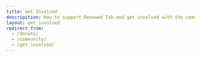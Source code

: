 ```yaml
---
title: Get Involved
descripition: How to support Renewed Tab and get involved with the community
layout: get_involved
redirect_from:
  - /donate/
  - /community/
  - /get_involved/
---
```

